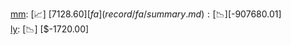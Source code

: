 [mm](record/mm/summary.md): [📈] [$7128.60]  
[fa](record/fa/summary.md): [📉] [$-907680.01]  
[ly](record/ly/summary.md): [📉] [$-1720.00]  
